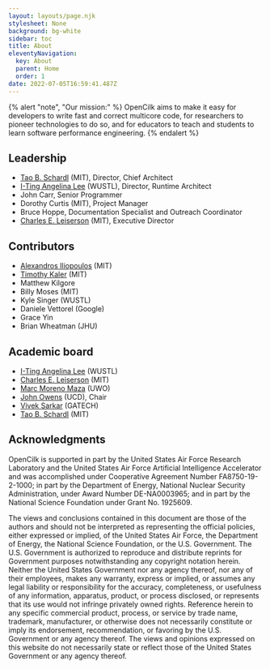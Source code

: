 ```yaml
---
layout: layouts/page.njk
stylesheet: None
background: bg-white
sidebar: toc
title: About
eleventyNavigation:
  key: About
  parent: Home
  order: 1
date: 2022-07-05T16:59:41.487Z
---
```

{% alert "note", "Our mission:" %}
OpenCilk aims to make it easy for developers to write fast and correct multicore code, for researchers to pioneer technologies to do so, and for educators to teach and students to learn software performance engineering.
{% endalert %}

## Leadership

<div class="list-tight">

* [Tao B. Schardl](http://web.mit.edu/neboat/www) (MIT), Director, Chief Architect
* [I-Ting Angelina Lee](http://www.cse.wustl.edu/~angelee/) (WUSTL), Director, Runtime Architect
* John Carr, Senior Programmer
* Dorothy Curtis (MIT), Project Manager
* Bruce Hoppe, Documentation Specialist and Outreach Coordinator
* [Charles E. Leiserson](https://people.csail.mit.edu/cel/) (MIT), Executive Director
</div>

## Contributors

<div class="list-tight">

* [Alexandros Iliopoulos](https://www.csail.mit.edu/person/alexandros-stavros-iliopoulos) (MIT)
* [Timothy Kaler](https://www.csail.mit.edu/person/timothy-kaler) (MIT)
* Matthew Kilgore
* Billy Moses (MIT)
* Kyle Singer (WUSTL)
* Daniele Vettorel (Google)
* Grace Yin  
* Brian Wheatman (JHU)
</div>

## Academic board

<div class="list-tight">

* [I-Ting Angelina Lee](http://www.cse.wustl.edu/~angelee/) (WUSTL)
* [Charles E. Leiserson](https://people.csail.mit.edu/cel/) (MIT)
* [Marc Moreno Maza](http://www.csd.uwo.ca/~moreno/) (UWO)
* [John Owens](https://www.ece.ucdavis.edu/~jowens/) (UCD), Chair
* [Vivek Sarkar](https://vsarkar.cc.gatech.edu) (GATECH)
* [Tao B. Schardl](http://neboat.mit.edu/) (MIT)
</div>


## Acknowledgments

OpenCilk is supported in part by the United States Air Force Research Laboratory and the United States Air Force Artificial Intelligence Accelerator and was accomplished under Cooperative Agreement Number FA8750-19-2-1000; in part by the Department of Energy, National Nuclear Security Administration, under Award Number DE-NA0003965; and in part by the National Science Foundation under Grant No. 1925609. 

The views and conclusions contained in this document are those of the authors and should not be interpreted as representing the official policies, either expressed or implied, of the United States Air Force, the Department of Energy, the National Science Foundation, or the U.S. Government. The U.S. Government is authorized to reproduce and distribute reprints for Government purposes notwithstanding any copyright notation herein.   Neither the United States Government nor any agency thereof, nor any of their employees, makes any warranty, express or implied, or assumes any legal liability or responsibility for the accuracy, completeness, or usefulness of any information, apparatus, product, or process disclosed, or represents that its use would not infringe privately owned rights. Reference herein to any specific commercial product, process, or service by trade name, trademark, manufacturer, or otherwise does not necessarily constitute or imply its endorsement, recommendation, or favoring by the U.S. Government or any agency thereof. The views and opinions expressed on this website do not necessarily state or reflect those of the United States Government or any agency thereof.